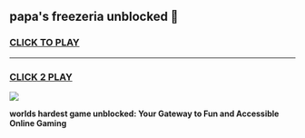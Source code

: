 
## papa's freezeria unblocked 👋
<h3>
<a href="https://premium.freeplayer.one?title=papa's_freezeria_unblocked&ref=13F">CLICK TO PLAY</a></h3>
<hr>

<h3>
<a href="https://premium.freeplayer.one?title=papa's_freezeria_unblocked&ref=13F">CLICK 2 PLAY</a>
  
</h3>

<a href="https://premium.freeplayer.one?title=papa's_freezeria_unblocked&ref=12F/"><img src="https://clearcache.store/games.png"></a>


**worlds hardest game unblocked: Your Gateway to Fun and Accessible Online Gaming**
